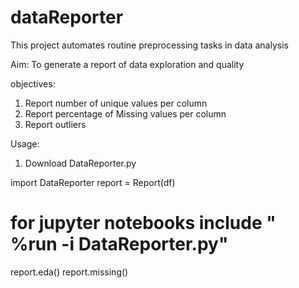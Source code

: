 # dataReporter

This project automates routine preprocessing tasks in data analysis

Aim:
To generate a report of data exploration and quality

objectives:
1) Report number of unique values per column
2) Report percentage of Missing values per column
3) Report outliers



Usage: 
1) Download DataReporter.py

import DataReporter
report = Report(df)  
# for jupyter notebooks include " %run -i DataReporter.py"
report.eda()
report.missing()